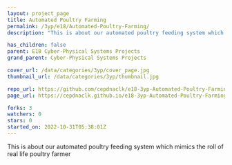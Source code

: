 ```yaml
---
layout: project_page
title: Automated Poultry Farming
permalink: /3yp/e18/Automated-Poultry-Farming/
description: "This is about our automated poultry feeding system which mimics the roll of real life poultry farmer"

has_children: false
parent: E18 Cyber-Physical Systems Projects
grand_parent: Cyber-Physical Systems Projects

cover_url: /data/categories/3yp/cover_page.jpg
thumbnail_url: /data/categories/3yp/thumbnail.jpg

repo_url: https://github.com/cepdnaclk/e18-3yp-Automated-Poultry-Farming
page_url: https://cepdnaclk.github.io/e18-3yp-Automated-Poultry-Farming

forks: 3
watchers: 0
stars: 0
started_on: 2022-10-31T05:38:01Z
---
```

This is about our automated poultry feeding system which mimics the roll of real life poultry farmer

